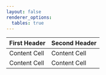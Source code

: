 ```yaml
---
layout: false
renderer_options:
  tables: true
---
```


First Header  | Second Header
------------- | -------------
Content Cell  | Content Cell
Content Cell  | Content Cell